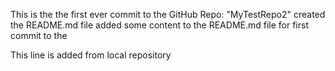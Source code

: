 This is the the first ever commit to the GitHub Repo: "MyTestRepo2"
created the README.md file
added some content to the README.md file for first commit to the 


This line is added from local repository